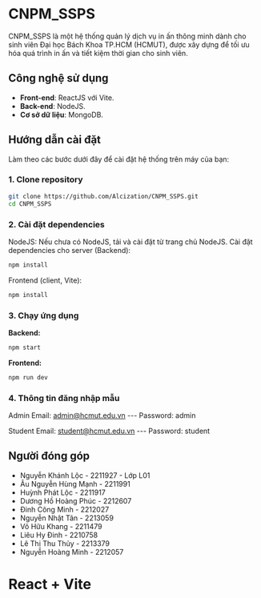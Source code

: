 # CNPM_SSPS

CNPM_SSPS là một hệ thống quản lý dịch vụ in ấn thông minh dành cho sinh viên Đại học Bách Khoa TP.HCM (HCMUT), được xây dựng để tối ưu hóa quá trình in ấn và tiết kiệm thời gian cho sinh viên.

## Công nghệ sử dụng

- **Front-end**: ReactJS với Vite.
- **Back-end**: NodeJS.
- **Cơ sở dữ liệu**: MongoDB.

## Hướng dẫn cài đặt

Làm theo các bước dưới đây để cài đặt hệ thống trên máy của bạn:

### 1. Clone repository
```bash
git clone https://github.com/Alcization/CNPM_SSPS.git
cd CNPM_SSPS
```
### 2. Cài đặt dependencies
NodeJS: Nếu chưa có NodeJS, tải và cài đặt từ trang chủ NodeJS.
Cài đặt dependencies cho server (Backend):
```bash
npm install
```
Frontend (client, Vite):
```bash
npm install
```
### 3. Chạy ứng dụng
**Backend:**
```bash
npm start
```

**Frontend:**
```bash
npm run dev
```

### 4. Thông tin đăng nhập mẫu
Admin 
Email: admin@hcmut.edu.vn  --- Password: admin

Student
Email: student@hcmut.edu.vn  --- Password: student

## Người đóng góp
* Nguyễn Khánh Lộc - 2211927 - Lớp L01
* Âu Nguyễn Hùng Mạnh - 2211991
* Huỳnh Phát Lộc - 2211917
* Dương Hồ Hoàng Phúc - 2212607
* Đinh Công Minh - 2212027
* Nguyễn Nhật Tân - 2213059
* Võ Hữu Khang - 2211479
* Liêu Hy Đinh - 2210758
* Lê Thị Thu Thủy - 2213379
* Nguyễn Hoàng Minh - 2212057


# React + Vite

